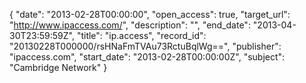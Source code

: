 {
  "date": "2013-02-28T00:00:00", 
  "open_access": true, 
  "target_url": "http://www.ipaccess.com/", 
  "description": "", 
  "end_date": "2013-04-30T23:59:59Z", 
  "title": "ip.access", 
  "record_id": "20130228T000000/rsHNaFmTVAu73RctuBqlWg==", 
  "publisher": "ipaccess.com", 
  "start_date": "2013-02-28T00:00:00Z", 
  "subject": "Cambridge Network"
}

